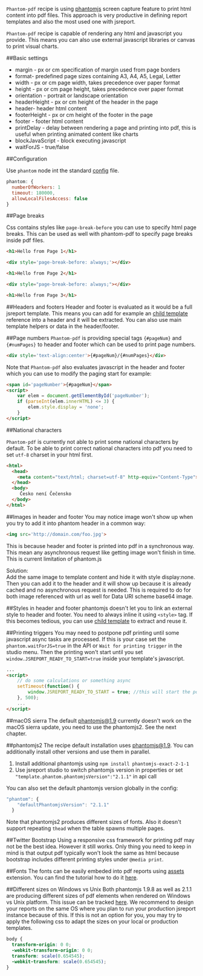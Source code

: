﻿`Phantom-pdf` recipe is using [phantomjs](http://phantomjs.org/) screen capture feature to print html content into pdf files. This approach is very productive in defining report templates and also the most used one with jsreport.

`Phantom-pdf` recipe is capable of rendering any html and javascript you provide. This means you can also use external javascript libraries or canvas to print visual charts.

##Basic settings

- margin - px or cm specification of margin used from page borders
- format- predefined page sizes containing A3, A4, A5, Legal, Letter
- width - px or cm page width, takes precedence over paper format
- height - px or cm page height, takes precedence over paper format
- orientation - portrait or landscape orientation
- headerHeight - px or cm height of the header in the page
- header- header html content
- footerHeight - px or cm height of the footer in the page
- footer - footer html content
- printDelay - delay between rendering a page and printing into pdf, this is useful when printing animated content like charts
- blockJavaScript - block executing javascript
- waitForJS - true/false

##Configuration

Use `phantom` node int the standard [config](/learn/configuration) file.
```js
phantom: {
  numberOfWorkers: 1
  timeout: 180000,
  allowLocalFilesAccess: false
}
```

##Page breaks

Css contains styles like `page-break-before` you can use to specify html page breaks. This can be used as well with phantom-pdf to specify page breaks inside pdf files.

```html
<h1>Hello from Page 1</h1>

<div style='page-break-before: always;'></div>

<h1>Hello from Page 2</h1>

<div style="page-break-before: always;"></div>

<h1>Hello from Page 3</h1>
```

##Headers and footers
Header and footer is evaluated as it would be a full jsreport template. This means you can add for example an [child template](/learn/child-templates) reference into a header and it will be extracted. You can also use main template helpers or data in the header/footer.

##Page numbers
`Phantom-pdf` is providing special tags `{#pageNum}` and `{#numPages}` to header and footer which can be used to print page numbers.
```html
<div style='text-align:center'>{#pageNum}/{#numPages}</div>
```

Note that `Phantom-pdf` also evaluates javascript in the header and footer which you can use to modify the paging start for example:

```html
<span id='pageNumber'>{#pageNum}</span>
<script>
    var elem = document.getElementById('pageNumber');
    if (parseInt(elem.innerHTML) <= 3) {
        elem.style.display = 'none';
    }
</script>
```


##National characters

`Phantom-pdf` is currently not able to print some national characters by default. To be able to print correct national characters into pdf you need to set `utf-8` charset in your html first.

```html
<html>
  <head>
    <meta content="text/html; charset=utf-8" http-equiv="Content-Type">
  </head>
  <body>
     Česko není Čečensko
  </body>
</html>

```

##Images in header and footer
You may notice image won't show up when you try to add it into phantom header in a common way:

```html
<img src='http://domain.com/foo.jpg'>
```
This is because header and footer is printed into pdf in a synchronous way. This mean any asynchronous request like getting image won't finish in time. This is current limitation of phantom.js

Solution:    
Add the same image to template content and hide it with style display:none. Then you can add it to the header and it will show up because it is already cached and no asynchronous request is needed. This is required to do for both image referenced with url as well for Data URI scheme base64 image.

##Styles in header and footer
phantomjs doesn't let you to link an external style to header and footer. You need to always inline it using `<style>` tag. If this becomes tedious, you can use [child template](https://jsreport.net/learn/child-templates) to extract and reuse it.

##Printing triggers
You may need to postpone pdf printing until some javascript async tasks are processed. If this is your case set the `phantom.waitForJS=true` in the API or `Wait for printing trigger` in the studio menu. Then the printing won't start until you set `window.JSREPORT_READY_TO_START=true` inside your template's javascript.
```html
...
<script>
    // do some calculations or something async
    setTimeout(function() {
        window.JSREPORT_READY_TO_START = true; //this will start the pdf printing
    }, 500);
    ...
</script>
```

##macOS sierra
The default phantomjs@1.9 currently doesn't work on the macOS sierra update, you need to use the phantomjs2. See the next chapter.

##phantomjs2
The recipe default installation uses phantomjs@1.9. You can additionally install other versions and use them in parallel. 

1. Install additional phantomjs using
`npm install phantomjs-exact-2-1-1`
2. Use jsreport studio to switch phantomjs version in properties or set `"template.phantom.phantomjsVersion":"2.1.1"` in api call

You can also set the default phantomjs version globally in the config:

```js
"phantom": {   
    "defaultPhantomjsVersion": "2.1.1"
  }
```

Note that phantomjs2 produces different sizes of fonts. Also it doesn't support repeating `thead` when the table spawns multiple pages.


##Twitter Bootstrap
Using a responsive css framework for printing pdf may not be the best idea. However it still works. Only thing you need to keep in mind is that output pdf typically won't look the same as html because bootstrap includes different printing styles under `@media print`. 

##Fonts
The fonts can be easily embeded into pdf reports using [assets](https://jsreport.net/learn/assets) extension. You can find the tutorial how to do it [here](https://jsreport.net/blog/fonts-in-pdf).

##Different sizes on Windows vs Unix
Both phantomjs 1.9.8 as well as 2.1.1 are producing different sizes of pdf elements when rendered on Windows vs Unix platform. This issue can be tracked [here](https://github.com/ariya/phantomjs/issues/12685). We recommend to design your reports on the same OS where you plan to run your production jsreport instance because of this. If this is not an option for you, you may try to apply the following css to adapt the sizes on your local or production templates.

```css
body { 
  transform-origin: 0 0; 
  -webkit-transform-origin: 0 0; 
  transform: scale(0.654545); 
  -webkit-transform: scale(0.654545); 
}
```

